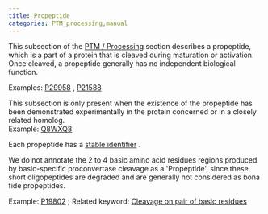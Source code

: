 ```yaml
---
title: Propeptide
categories: PTM_processing,manual
---
```


This subsection of the [PTM / Processing](http://www.uniprot.org/help/ptm%5Fprocessing%5Fsection) section describes a propeptide, which is a part of a protein that is cleaved during maturation or activation. Once cleaved, a propeptide generally has no independent biological function.

Examples: [P29958](https://www.uniprot.org/uniprotkb/p29958#ptm%5Fprocessing) , [P21588](https://www.uniprot.org/uniprotkb/p21588#ptm%5Fprocessing)

This subsection is only present when the existence of the propeptide has been demonstrated experimentally in the protein concerned or in a closely related homolog.  
Example: [Q8WXQ8](https://www.uniprot.org/uniprotkb/q8wxq8#ptm%5Fprocessing)

Each propeptide has a [stable identifier](http://www.uniprot.org/help/sequence%5Fannotation#annotation%5Fid) .

We do not annotate the 2 to 4 basic amino acid residues regions produced by basic-specific proconvertase cleavage as a 'Propeptide', since these short oligopeptides are degraded and are generally not considered as bona fide propeptides.

Example: [P19802](https://www.uniprot.org/uniprotkb/p19802#ptm%5Fprocessing) ; Related keyword: [Cleavage on pair of basic residues](http://www.uniprot.org/keywords/165)

